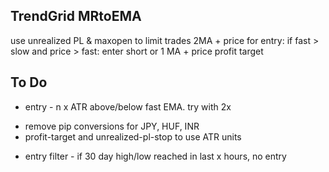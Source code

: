 ## TrendGrid MRtoEMA

use unrealized PL & maxopen to limit trades
2MA + price for entry: if fast > slow and price > fast: enter short
or 1 MA + price
profit target


## To Do

- entry - n x ATR above/below fast EMA. try with 2x

+ remove pip conversions for JPY, HUF, INR
+ profit-target and unrealized-pl-stop to use ATR units

- entry filter - if 30 day high/low reached in last x hours, no entry

